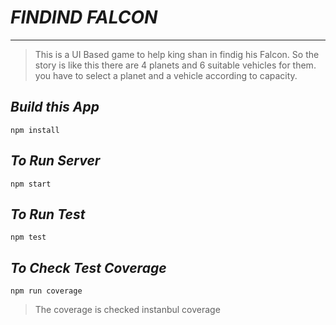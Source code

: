 # ***FINDIND FALCON***
----
> This is a UI Based game to help king shan in findig his Falcon.
 So the story is like this there are 4 planets and 6 suitable vehicles for them.
 you have to select a planet and a vehicle according to capacity.
 
 
 ***Build this App***
----
 `npm install`
 
 ***To Run Server***
----
 `npm start`
 
***To Run Test***
----
`npm test`

***To Check Test Coverage***
----
`npm run coverage`

>The coverage is checked instanbul coverage 
